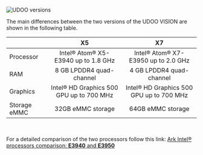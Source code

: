 <br/>

<img src="../img/vision_lineup.png" alt="UDOO versions" class="img-responsive" >

<br/>

The main differences between the two versions of the UDOO VISION are shown in the following table.    


|              |                    X5                    |                 X7                |
|--------------|:----------------------------------------:|:----------------------------------:|
| Processor    | Intel&reg; Atom&reg; X5-E3940 up to 1.8 GHz  | Intel&reg; Atom&reg; X7-E3950 up to 2.0 GHz  |
| RAM          | 8 GB LPDDR4 quad-channel                     | 4 GB LPDDR4 quad-channel                     |
| Graphics     | Intel&reg; HD Graphics 500 GPU up to 700 MHz | Intel&reg; HD Graphics 500 GPU up to 700 MHz |
| Storage eMMC | 32GB eMMC storage                            | 64GB eMMC storage                            |  

<br/>

For a detailed comparison of the two processors follow this link:
[Ark Intel® processors comparison: **E3940** and **E3950**](https://ark.intel.com/compare/96488,96485)
